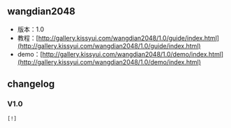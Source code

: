## wangdian2048

* 版本：1.0
* 教程：[http://gallery.kissyui.com/wangdian2048/1.0/guide/index.html](http://gallery.kissyui.com/wangdian2048/1.0/guide/index.html)
* demo：[http://gallery.kissyui.com/wangdian2048/1.0/demo/index.html](http://gallery.kissyui.com/wangdian2048/1.0/demo/index.html)

## changelog

### V1.0

    [!]


